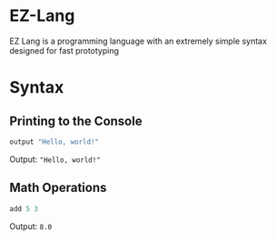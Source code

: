# EZ-Lang
EZ Lang is a programming language with an extremely simple syntax designed for fast prototyping

# Syntax

## Printing to the Console
  ```python
  output "Hello, world!"
  ```
Output: `"Hello, world!"`

## Math Operations
  ```python
  add 5 3
  ```
Output: `8.0`
